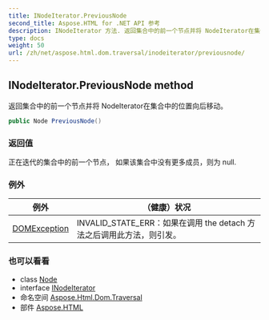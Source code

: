 ```yaml
---
title: INodeIterator.PreviousNode
second_title: Aspose.HTML for .NET API 参考
description: INodeIterator 方法. 返回集合中的前一个节点并将 NodeIterator在集合中的位置向后移动
type: docs
weight: 50
url: /zh/net/aspose.html.dom.traversal/inodeiterator/previousnode/
---
```

## INodeIterator.PreviousNode method

返回集合中的前一个节点并将 NodeIterator在集合中的位置向后移动。

```csharp
public Node PreviousNode()
```

### 返回值

正在迭代的集合中的前一个节点， 如果该集合中没有更多成员，则为 null.

### 例外

| 例外 | （健康）状况 |
| --- | --- |
| [DOMException](../../../aspose.html.dom/domexception/) | INVALID_STATE_ERR：如果在调用 the detach 方法之后调用此方法，则引发。 |

### 也可以看看

* class [Node](../../../aspose.html.dom/node/)
* interface [INodeIterator](../)
* 命名空间 [Aspose.Html.Dom.Traversal](../../inodeiterator/)
* 部件 [Aspose.HTML](../../../)


